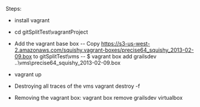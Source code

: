 Steps: 

- install vagrant
- cd gitSplitTest\vagrantProject

- Add the vagrant base box 
-- Copy https://s3-us-west-2.amazonaws.com/squishy.vagrant-boxes/precise64_squishy_2013-02-09.box to gitSplitTest\vms
-- $ vagrant box add grailsdev ..\vms\precise64_squishy_2013-02-09.box

- vagrant up

- Destroying all traces of the vms
vagrant destroy -f 

- Removing the vagrant box:
vagrant box remove grailsdev virtualbox

